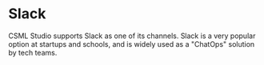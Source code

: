 # Slack

CSML Studio supports Slack as one of its channels. Slack is a very popular option at startups and schools, and is widely used as a "ChatOps" solution by tech teams.
